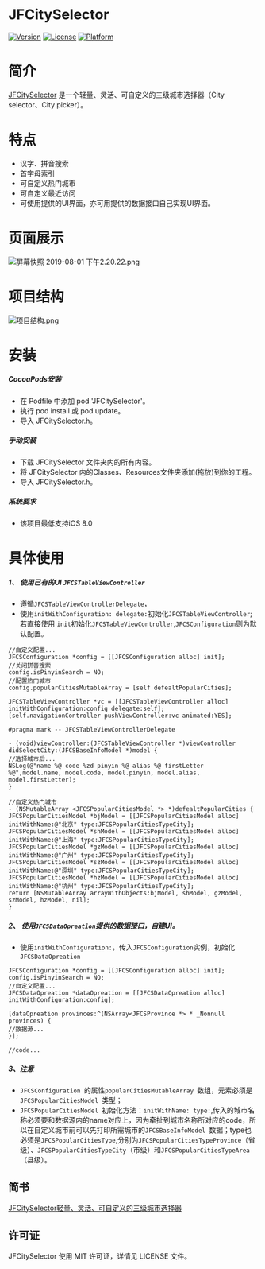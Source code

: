 # JFCitySelector


[![Version](https://img.shields.io/cocoapods/v/JFCitySelector.svg?style=flat)](https://cocoapods.org/pods/JFCitySelector)
[![License](https://img.shields.io/cocoapods/l/JFCitySelector.svg?style=flat)](https://cocoapods.org/pods/JFCitySelector)
[![Platform](https://img.shields.io/cocoapods/p/JFCitySelector.svg?style=flat)](https://cocoapods.org/pods/JFCitySelector)

# 简介
[JFCitySelector](https://github.com/zhifenx/JFCitySelector)
是一个轻量、灵活、可自定义的三级城市选择器（City selector、City picker）。
# 特点
*  汉字、拼音搜索
*  首字母索引
*  可自定义热门城市
*  可自定义最近访问
*  可使用提供的UI界面，亦可用提供的数据接口自己实现UI界面。

#  页面展示
![屏幕快照 2019-08-01 下午2.20.22.png](https://upload-images.jianshu.io/upload_images/1707533-c326e7a4e8726dc1.png?imageMogr2/auto-orient/strip%7CimageView2/2/w/1240)

# 项目结构
![项目结构.png](https://upload-images.jianshu.io/upload_images/1707533-0cf40b179c67442b.png?imageMogr2/auto-orient/strip%7CimageView2/2/w/1240)


# 安装
##### CocoaPods安装
*  在 Podfile 中添加 pod 'JFCitySelector'。
*  执行 pod install 或 pod update。
*  导入 JFCitySelector.h。

##### 手动安装
*  下载 JFCitySelector 文件夹内的所有内容。
*  将 JFCitySelector 内的Classes、Resources文件夹添加(拖放)到你的工程。
*  导入 JFCitySelector.h。

##### 系统要求
*  该项目最低支持iOS 8.0

# 具体使用
##### 1、 使用已有的UI `JFCSTableViewController `
*  遵循`JFCSTableViewControllerDelegate`，
*  使用`initWithConfiguration: delegate:`初始化`JFCSTableViewController`;若直接使用 `init`初始化`JFCSTableViewController`,`JFCSConfiguration`则为默认配置。

``` 
//自定义配置...
JFCSConfiguration *config = [[JFCSConfiguration alloc] init];
//关闭拼音搜索
config.isPinyinSearch = NO;
//配置热门城市
config.popularCitiesMutableArray = [self defealtPopularCities];

JFCSTableViewController *vc = [[JFCSTableViewController alloc] initWithConfiguration:config delegate:self];
[self.navigationController pushViewController:vc animated:YES];   

#pragma mark -- JFCSTableViewControllerDelegate

- (void)viewController:(JFCSTableViewController *)viewController didSelectCity:(JFCSBaseInfoModel *)model {
//选择城市后...
NSLog(@"name %@ code %zd pinyin %@ alias %@ firstLetter %@",model.name, model.code, model.pinyin, model.alias, model.firstLetter);
}

//自定义热门城市
- (NSMutableArray <JFCSPopularCitiesModel *> *)defealtPopularCities {
JFCSPopularCitiesModel *bjModel = [[JFCSPopularCitiesModel alloc] initWithName:@"北京" type:JFCSPopularCitiesTypeCity];
JFCSPopularCitiesModel *shModel = [[JFCSPopularCitiesModel alloc] initWithName:@"上海" type:JFCSPopularCitiesTypeCity];
JFCSPopularCitiesModel *gzModel = [[JFCSPopularCitiesModel alloc] initWithName:@"广州" type:JFCSPopularCitiesTypeCity];
JFCSPopularCitiesModel *szModel = [[JFCSPopularCitiesModel alloc] initWithName:@"深圳" type:JFCSPopularCitiesTypeCity];
JFCSPopularCitiesModel *hzModel = [[JFCSPopularCitiesModel alloc] initWithName:@"杭州" type:JFCSPopularCitiesTypeCity];
return [NSMutableArray arrayWithObjects:bjModel, shModel, gzModel, szModel, hzModel, nil];
}
```

##### 2、 使用`JFCSDataOpreation`提供的数据接口，自建UI。
*  使用`initWithConfiguration:`，传入`JFCSConfiguration`实例，初始化`JFCSDataOpreation`

```
JFCSConfiguration *config = [[JFCSConfiguration alloc] init];
config.isPinyinSearch = NO;
//自定义配置...
JFCSDataOpreation *dataOpreation = [[JFCSDataOpreation alloc] initWithConfiguration:config];

[dataOpreation provinces:^(NSArray<JFCSProvince *> * _Nonnull provinces) {
//数据源...
}];

//code...
```

##### 3、注意
*  `JFCSConfiguration `的属性`popularCitiesMutableArray `数组，元素必须是`JFCSPopularCitiesModel `类型；
*  `JFCSPopularCitiesModel `初始化方法：`initWithName: type:`,传入的城市名称必须要和数据源内的name对应上，因为牵扯到城市名称所对应的code，所以在自定义城市前可以先打印所需城市的`JFCSBaseInfoModel `数据；type也必须是`JFCSPopularCitiesType`,分别为`JFCSPopularCitiesTypeProvince`（省级）、`JFCSPopularCitiesTypeCity`（市级）和`JFCSPopularCitiesTypeArea`（县级）。

## 简书
[JFCitySelector轻量、灵活、可自定义的三级城市选择器
](https://www.jianshu.com/p/413db5c2480b)

## 许可证

JFCitySelector  使用 MIT 许可证，详情见 LICENSE 文件。
